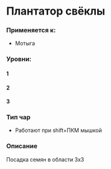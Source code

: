 # Плантатор свёклы

### Применяется к:

* Мотыга

### Уровни:

#### 1

#### 2

#### 3

### Тип чар

* Работают при shift+ПКМ мышкой

### Описание

Посадка семян в области 3х3&#x20;

